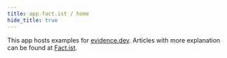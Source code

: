 ```yaml
---
title: app.fact.ist / home
hide_title: true
---
```


This app hosts examples for <a href="https://evidence.dev">evidence.dev</a>. Articles with more explanation can be found at <a href="https://fact.ist">Fact.ist</a>.